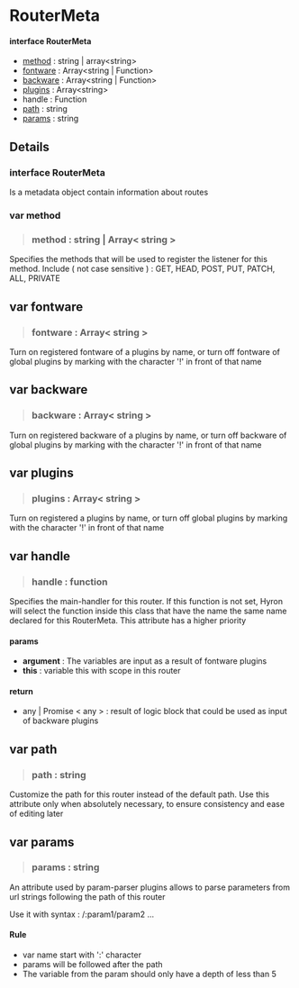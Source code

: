 # RouterMeta

#### interface **RouterMeta**

* [method](routermeta.md#var-method) : string \| array&lt;string&gt;
* [fontware](routermeta.md#var-fontware) : Array&lt;string \| Function&gt;
* [backware](routermeta.md#var-backware) : Array&lt;string \| Function&gt;
* [plugins](routermeta.md#var-plugins) : Array&lt;string&gt;
* handle : Function
* [path](routermeta.md#var-path) : string
* [params](routermeta.md#var-params) : string

## Details

### **interface RouterMeta**

Is a metadata object contain information about routes

### 

### var method

> ### **method** : string \| Array&lt; string &gt;

Specifies the methods that will be used to register the listener for this method. Include \( not case sensitive \) : GET, HEAD, POST, PUT, PATCH, ALL, PRIVATE

## var fontware

> ### **fontware** : Array&lt; string &gt;

Turn on registered fontware of a plugins by name, or turn off fontware of global plugins by marking with the character '!' in front of that name

## var backware

> ### **backware** : Array&lt; string &gt;

Turn on registered backware of a plugins by name, or turn off backware of global plugins by marking with the character '!' in front of that name

## var plugins

> ### **plugins** : Array&lt; string &gt;

Turn on registered a plugins by name, or turn off global plugins by marking with the character '!' in front of that name

## var handle

> ### **handle** : function

Specifies the main-handler for this router. If this function is not set, Hyron will select the function inside this class that have the name the same name declared for this RouterMeta. This attribute has a higher priority

#### **params**

* **argument** : The variables are input as a result of fontware plugins
* **this** : variable this with scope in this router

#### **return**

* any \| Promise &lt; any &gt; : result of logic block that could be used as input of backware plugins

## var path

> ### **path** : string

Customize the path for this router instead of the default path. Use this attribute only when absolutely necessary, to ensure consistency and ease of editing later

## var params

> ### **params** : string

An attribute used by param-parser plugins allows to parse parameters from url strings following the path of this router

Use it with syntax : /:param1/param2 ...

#### Rule

* var name start with ':' character
* params will be followed after the path
* The variable from the param should only have a depth of less than 5

